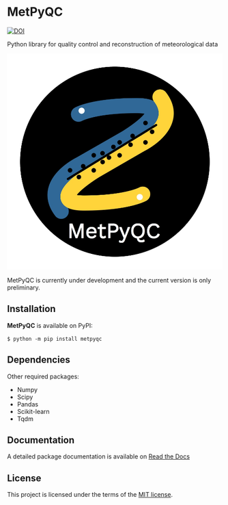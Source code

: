 # MetPyQC
[![DOI](https://zenodo.org/badge/442791183.svg)](https://zenodo.org/badge/latestdoi/442791183)

Python library for quality control and reconstruction of meteorological data

![MetPyQC](docs/_static/logo_pyqc4.jpg)

MetPyQC is currently under development and the current version is only preliminary. 

## Installation
**MetPyQC** is available on PyPI:

```console
$ python -m pip install metpyqc
```
## Dependencies

Other required packages:

- Numpy
- Scipy
- Pandas
- Scikit-learn
- Tqdm


## Documentation
A detailed package documentation is available on [Read the Docs](https://metpyqc.readthedocs.io)

## License
This project is licensed under the terms of the [MIT license](LICENSE).


